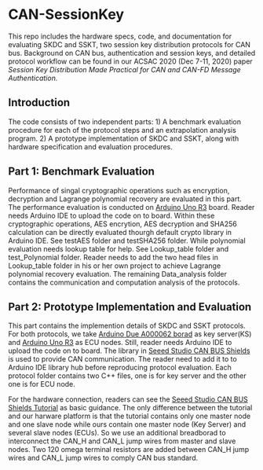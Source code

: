 # CAN-SessionKey
This repo includes the hardware specs, code, and documentation for evaluating SKDC and SSKT, two session key distribution protocols for CAN bus. Background on CAN bus, authentication and session keys, and detailed protocol workflow can be found in our ACSAC 2020 (Dec 7-11, 2020) paper <em>Session Key Distribution Made Practical for CAN and CAN-FD Message Authentication.</em>

## Introduction
The code consists of two independent parts: 1) A benchmark evaluation procedure for each of the protocol steps and an extrapolation analysis program. 2) A prototype implementation of SKDC and SSKT, along with hardware specification and evaluation procedures.

## Part 1: Benchmark Evaluation
Performance of singal cryptographic operations such as encryption, decryption and Lagrange polynomial recovery are evaluated in this part. The performance evaluation is conducted on [Arduino Uno R3](https://store.arduino.cc/usa/arduino-uno-rev3) board. Reader needs Arduino IDE to upload the code on to board. Within these cryptographic operations, AES encrytion, AES decryption and SHA256 calculation can be directly evaluated thourgh default crypto library in Arduino IDE. See testAES folder and testSHA256 folder. While polynomial evaluation needs lookup table for help. See Lookup_table folder and test_Polynomial folder. Reader needs to add the two head files in Lookup_table folder in his or her own project to achieve Lagrange polynomial recovery evaluation. The remaining Data_analysis folder contains the communication and computation analysis of the protocols. 
## Part 2: Prototype Implementation and Evaluation
This part contains the implemention details of SKDC and SSKT protocols. For both protocols, we take [Arduino Due A000062 borad](https://store.arduino.cc/usa/due) as key server(KS) and [Arduino Uno R3](https://store.arduino.cc/usa/arduino-uno-rev3) as ECU nodes. Still, reader needs Arduino IDE to upload the code on to board. The library in [Seeed Studio CAN BUS Shields](https://github.com/Seeed-Studio/CAN_BUS_Shield) is used to provide CAN communication. The reader need to add it to to Arduino IDE library hub before reproducing protocol evaluation. Each protocol folder contains two C++ files, one is for key server and the other one is for ECU node. 

For the hardware connection, readers can see the [Seeed Studio CAN BUS Shields Tutorial](https://wiki.seeedstudio.com/CAN-BUS_Shield_V2.0/) as basic guidance. The only difference between the tutorial and our harware platform is that the tutorial contains only one master node and one slave node while ours contain one master node (Key Server) and several slave nodes (ECUs). So we use an additional breadborad to interconnect the CAN_H and CAN_L jump wires from master and slave nodes. Two 120 omega terminal resistors are added between CAN_H jump wires and CAN_L jump wires to comply CAN bus standard. 
